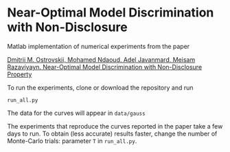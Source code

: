 # Near-Optimal Model Discrimination with Non-Disclosure

Matlab implementation of numerical experiments from the paper

[Dmitrii M. Ostrovskii, Mohamed Ndaoud, Adel Javanmard, Meisam Razaviyayn. Near-Optimal Model Discrimination with Non-Disclosure Property](https://arxiv.org/abs/1810.06838)

To run the experiments, clone or download the repository and run 
```
run_all.py
```
The data for the curves will appear in ``data/gauss``

The experiments that reproduce the curves reported in the paper take a few days to run. To obtain (less accurate) results faster,
change the number of Monte-Carlo trials: parameter ``T`` in ``run_all.py``. 
